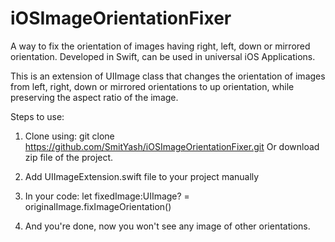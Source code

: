 # iOSImageOrientationFixer
A way to fix the orientation of images having right, left, down or mirrored orientation. Developed in Swift, can be used in universal iOS Applications.

This is an extension of UIImage class that changes the orientation of images from left, right, down or mirrored orientations to up orientation, while preserving the aspect ratio of the image.

Steps to use:
1. Clone using: 
    git clone https://github.com/SmitYash/iOSImageOrientationFixer.git
    Or
    download zip file of the project.

2. Add UIImageExtension.swift file to your project manually

3. In your code:
    let fixedImage:UIImage? = originalImage.fixImageOrientation()

4. And you're  done, now you won't see any image of other orientations.

